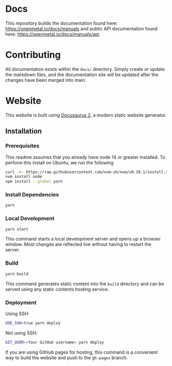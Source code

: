 # Docs
This repository builds the documentation found here: https://openmetal.io/docs/manuals and public API documentation found here: https://openmetal.io/docs/manuals/api

# Contributing
All documentation exists within the `docs/` directory. Simply create or update the markdown files, and the documentation site will be updated after the changes have been merged into main.


# Website

This website is built using [Docusaurus 2](https://docusaurus.io/), a modern
static website generator.

## Installation

### Prerequisites
This readme assumes that you already have node 14 or greater installed. To perform this install on Ubuntu, we run the following

```sh
curl -o- https://raw.githubusercontent.com/nvm-sh/nvm/v0.39.1/install.sh | bash
nvm install node
npm install --global yarn
```

### Install Dependencies
```sh
yarn
```

### Local Development

```sh
yarn start
```

This command starts a local development server and opens up a browser window.
Most changes are reflected live without having to restart the server.

### Build

```sh
yarn build
```

This command generates static content into the `build` directory and can be
served using any static contents hosting service.

### Deployment

Using SSH:

```sh
USE_SSH=true yarn deploy
```

Not using SSH:

```sh
GIT_USER=<Your GitHub username> yarn deploy
```

If you are using GitHub pages for hosting, this command is a convenient way
to build the website and push to the `gh-pages` branch.
